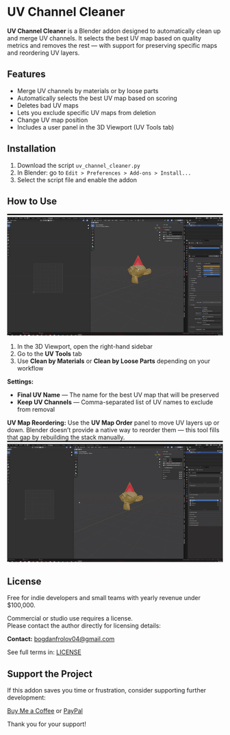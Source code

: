 # UV Channel Cleaner

**UV Channel Cleaner** is a Blender addon designed to automatically clean up and merge UV channels. It selects the best UV map based on quality metrics and removes the rest — with support for preserving specific maps and reordering UV layers.

## Features

- Merge UV channels by materials or by loose parts
- Automatically selects the best UV map based on scoring
- Deletes bad UV maps
- Lets you exclude specific UV maps from deletion
- Change UV map position
- Includes a user panel in the 3D Viewport (UV Tools tab)

## Installation

1. Download the script `uv_channel_cleaner.py`
2. In Blender: go to `Edit > Preferences > Add-ons > Install...`
3. Select the script file and enable the addon

## How to Use
![UV Map Position](.gif/uv_merge.gif)
1. In the 3D Viewport, open the right-hand sidebar
2. Go to the **UV Tools** tab
3. Use **Clean by Materials** or **Clean by Loose Parts** depending on your workflow

**Settings:**
- **Final UV Name** — The name for the best UV map that will be preserved
- **Keep UV Channels** — Comma-separated list of UV names to exclude from removal

**UV Map Reordering:**
Use the **UV Map Order** panel to move UV layers up or down. Blender doesn’t provide a native way to reorder them — this tool fills that gap by rebuilding the stack manually.
![UV Map Position](.gif/uv_map_position.gif)

## License

Free for indie developers and small teams with yearly revenue under $100,000.

Commercial or studio use requires a license.  
Please contact the author directly for licensing details:

**Contact:** bogdanfrolov04@gmail.com

See full terms in: [LICENSE](LICENSE.txt)

## Support the Project

If this addon saves you time or frustration, consider supporting further development:

[Buy Me a Coffee]([https://www.buymeacoffee.com/naughtymonk])  or  [PayPal](https://paypal.me/bogdanfrolov04@gmail.com)

Thank you for your support!
